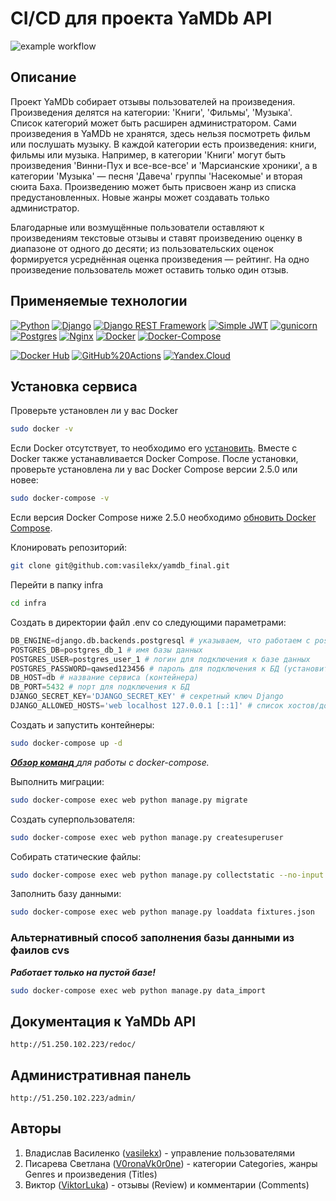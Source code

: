 # CI/CD для проекта YaMDb API

![example workflow](https://github.com/vasilekx/yamdb_final/actions/workflows/yamdb_workflow.yml/badge.svg)

## Описание

Проект YaMDb собирает отзывы пользователей на произведения. Произведения делятся на категории: 'Книги', 'Фильмы', 'Музыка'. Список категорий может быть расширен администратором.
Сами произведения в YaMDb не хранятся, здесь нельзя посмотреть фильм или послушать музыку.
В каждой категории есть произведения: книги, фильмы или музыка. Например, в категории 'Книги' могут быть произведения 'Винни-Пух и все-все-все' и 'Марсианские хроники', а в категории 'Музыка' — песня 'Давеча' группы 'Насекомые' и вторая сюита Баха.
Произведению может быть присвоен жанр из списка предустановленных. Новые жанры может создавать только администратор.

Благодарные или возмущённые пользователи оставляют к произведениям текстовые отзывы и ставят произведению оценку в диапазоне от одного до десяти; из пользовательских оценок формируется усреднённая оценка произведения — рейтинг. На одно произведение пользователь может оставить только один отзыв.

## Применяемые технологии
[![Python](https://img.shields.io/badge/Python-3.7-blue?style=flat-square&logo=Python&logoColor=3776AB&labelColor=d0d0d0)](https://www.python.org/)
[![Django](https://img.shields.io/badge/Django-2.2.16-blue?style=flat-square&logo=Django&logoColor=092E20&labelColor=d0d0d0)](https://www.djangoproject.com/)
[![Django REST Framework](https://img.shields.io/badge/Django%20REST%20Framework-3.12.4-blue?style=flat-square&logo=Django&logoColor=a30000&labelColor=d0d0d0)](https://www.django-rest-framework.org/)
[![Simple JWT](https://img.shields.io/badge/Simple%20JWT%20-4.7.2-blue?style=flat-square&logo=github&logoColor=4285F4&labelColor=d0d0d0)](https://django-rest-framework-simplejwt.readthedocs.io/en/latest/)
[![gunicorn](https://img.shields.io/badge/gunicorn-20.0.4-blue?style=flat-square&logo=gunicorn&logoColor=499848&labelColor=d0d0d0)](https://gunicorn.org/)
[![Postgres](https://img.shields.io/badge/Postgres-13.0-blue?style=flat-square&logo=PostgreSQL&logoColor=4169E1&labelColor=d0d0d0)](https://www.postgresql.org/)
[![Nginx](https://img.shields.io/badge/Nginx-1.21.3-blue?style=flat-square&logo=NGINX&logoColor=009639&labelColor=d0d0d0)](https://nginx.org/ru/)
[![Docker](https://img.shields.io/badge/Docker-20.10.16-blue?style=flat-square&logo=Docker&logoColor=2496ED&labelColor=d0d0d0)](https://www.docker.com/)
[![Docker-Compose](https://img.shields.io/badge/Docker%20Compose-2.5.0-blue?style=flat-square&logo=Docker&logoColor=2496ED&labelColor=d0d0d0)](https://www.docker.com/)

[![Docker Hub](https://img.shields.io/badge/Docker%20Hub-service-blue?style=flat-square&logo=Docker&logoColor=2496ED&labelColor=d0d0d0)](https://hub.docker.com/)
[![GitHub%20Actions](https://img.shields.io/badge/GitHub%20Actions-service-blue?style=flat-square&logo=GitHub%20actions&logoColor=2088FF&labelColor=d0d0d0)](https://github.com/features/actions/)
[![Yandex.Cloud](https://img.shields.io/badge/Yandex.Cloud-service-blue?style=flat-square&labelColor=d0d0d0)](https://cloud.yandex.ru/)

## Установка сервиса
Проверьте установлен ли у вас Docker 
```bash
sudo docker -v
```
Если Docker отсутствует, то необходимо его [установить](https://docs.docker.com/engine/install/). Вместе с Docker также устанавливается Docker Compose. После установки, проверьте установлена ли у вас Docker Compose версии 2.5.0 или новее:
```bash
sudo docker-compose -v
```
Если версия Docker Compose ниже 2.5.0 необходимо [обновить Docker Compose](https://docs.docker.com/compose/install/).


Клонировать репозиторий:
```bash
git clone git@github.com:vasilekx/yamdb_final.git
```
Перейти в папку infra 
```bash
cd infra
```
Cоздать в директории файл .env со следующими параметрами:
```python
DB_ENGINE=django.db.backends.postgresql # указываем, что работаем с postgresql
POSTGRES_DB=postgres_db_1 # имя базы данных
POSTGRES_USER=postgres_user_1 # логин для подключения к базе данных
POSTGRES_PASSWORD=qawsed123456 # пароль для подключения к БД (установите свой)
DB_HOST=db # название сервиса (контейнера)
DB_PORT=5432 # порт для подключения к БД
DJANGO_SECRET_KEY='DJANGO_SECRET_KEY' # секретный ключ Django
DJANGO_ALLOWED_HOSTS='web localhost 127.0.0.1 [::1]' # cписок хостов/доменов, для которым доступен проект
```
Создать и запустить контейнеры: 
```bash
sudo docker-compose up -d
```
[***Обзор команд*** ](https://docs.docker.com/compose/reference/)*для работы с docker-compose.*

Выполнить миграции:
```bash
sudo docker-compose exec web python manage.py migrate
```
Создать суперпользователя:
```bash
sudo docker-compose exec web python manage.py createsuperuser
```
Собирать статические файлы:
```bash
sudo docker-compose exec web python manage.py collectstatic --no-input
```
Заполнить базу данными:
```bash
sudo docker-compose exec web python manage.py loaddata fixtures.json
```

### Альтернативный способ заполнения базы данными из фаилов cvs
***Работает только на пустой базе!***
```bash
sudo docker-compose exec web python manage.py data_import
```

## Документация к YaMDb API
```
http://51.250.102.223/redoc/
```
## Административная панель
```
http://51.250.102.223/admin/
```

## Авторы
1. Владислав Василенко ([vasilekx](https://github.com/vasilekx)) - управление пользователями
2. Писарева Светлана ([V0ronaVk0r0ne](https://github.com/V0ronaVk0r0ne)) - категории Categories, жанры Genres и произведения (Titles)
3. Виктор ([ViktorLuka](https://github.com/ViktorLuka)) - отзывы (Review) и комментарии (Comments)
